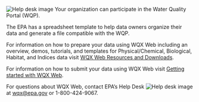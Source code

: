 ![Help desk image](/assets/img/upload_data_image1.png) Your organization can participate in the Water Quality Portal (WQP).

The EPA has a spreadsheet template to help data owners organize their data and generate a file compatible with the WQP.

For information on how to prepare your data using WQX Web including an overview, demos, tutorials, and templates for Physical/Chemical, Biological, Habitat, and Indices data visit [WQX Web Resources and Downloads](https://www.epa.gov/waterdata/water-quality-data-wqx#wqxoverview).

For information on how to submit your data using WQX Web visit [Getting started with WQX Web](https://www.epa.gov/waterdata/wqx-web-account-registration).

For questions about WQX Web, contact EPA’s Help Desk ![Help desk image](/assets/img/upload_data_image1.png) at wqx@epa.gov or 1-800-424-9067.
